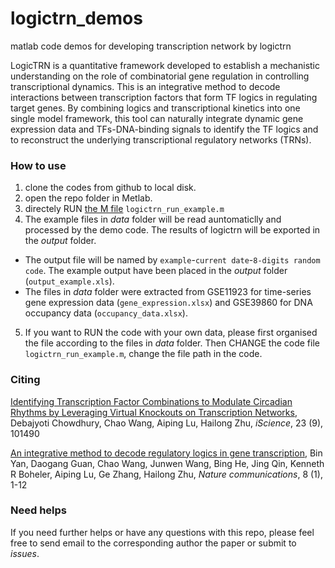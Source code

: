 # logictrn_demos
matlab code demos for developing transcription network by logictrn

LogicTRN is a quantitative framework developed to establish a mechanistic understanding on the role of combinatorial gene regulation in controlling transcriptional dynamics. This is an integrative method to decode interactions between transcription factors that form TF logics in regulating target genes. By combining logics and transcriptional kinetics into one single model framework, this tool can naturally integrate dynamic gene expression data and TFs-DNA-binding signals to identify the TF logics and to reconstruct the underlying transcriptional regulatory networks (TRNs).

### How to use
1. clone the codes from github to local disk. 
2. open the repo folder in Metlab. 
3. directely RUN [the M file]((./logictrn_run_example.m)) `logictrn_run_example.m`
4. The example files in *data* folder will be read auntomaticlly and processed by the demo code. The results of logictrn will be exported in the *output* folder. 
  + The output file will be named by `example`-`current date`-`8-digits random code`. The example output have been placed in the *output* folder (`output_example.xls`). 
  + The files in *data* folder were extracted from GSE11923 for time-series gene expression data (`gene_expression.xlsx`) and GSE39860 for DNA occupancy data (`occupancy_data.xlsx`). 
5. If you want to RUN the code with your own data, please first organised the file according to the files in *data* folder. Then CHANGE the code file `logictrn_run_example.m`, change the file path in the code.

### Citing
[Identifying Transcription Factor Combinations to Modulate Circadian Rhythms by Leveraging Virtual Knockouts on Transcription Networks](https://doi.org/10.1016/j.isci.2020.101490), Debajyoti Chowdhury, Chao Wang, Aiping Lu, Hailong Zhu, *iScience*, 23 (9), 101490

[An integrative method to decode regulatory logics in gene transcription](https://doi.org/10.1038/s41467-017-01193-0), Bin Yan, Daogang Guan, Chao Wang, Junwen Wang, Bing He, Jing Qin, Kenneth R Boheler, Aiping Lu, Ge Zhang, Hailong Zhu, *Nature communications*, 8 (1), 1-12

### Need helps
If you need further helps or have any questions with this repo, please feel free to send email to the corresponding author the paper or submit to *issues*. 
